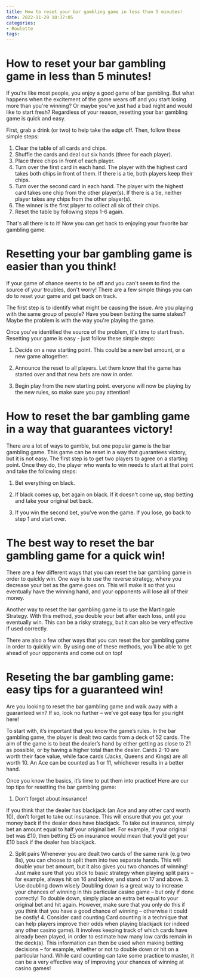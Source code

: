 ```yaml
---
title: How to reset your bar gambling game in less than 5 minutes!
date: 2022-11-29 10:17:05
categories:
- Roulette
tags:
---
```



#  How to reset your bar gambling game in less than 5 minutes!

If you're like most people, you enjoy a good game of bar gambling. But what happens when the excitement of the game wears off and you start losing more than you're winning? Or maybe you've just had a bad night and would like to start fresh? Regardless of your reason, resetting your bar gambling game is quick and easy.

First, grab a drink (or two) to help take the edge off. Then, follow these simple steps:

1) Clear the table of all cards and chips.
2) Shuffle the cards and deal out six hands (three for each player). 
3) Place three chips in front of each player.
4) Turn over the first card in each hand. The player with the highest card takes both chips in front of them. If there is a tie, both players keep their chips.
5) Turn over the second card in each hand. The player with the highest card takes one chip from the other player(s). If there is a tie, neither player takes any chips from the other player(s).
6) The winner is the first player to collect all six of their chips.
7) Reset the table by following steps 1-6 again.

That's all there is to it! Now you can get back to enjoying your favorite bar gambling game.

#  Resetting your bar gambling game is easier than you think!

If your game of chance seems to be off and you can't seem to find the source of your troubles, don't worry! There are a few simple things you can do to reset your game and get back on track.

The first step is to identify what might be causing the issue. Are you playing with the same group of people? Have you been betting the same stakes? Maybe the problem is with the way you're playing the game.

Once you've identified the source of the problem, it's time to start fresh. Resetting your game is easy - just follow these simple steps:

1) Decide on a new starting point. This could be a new bet amount, or a new game altogether.

2) Announce the reset to all players. Let them know that the game has started over and that new bets are now in order.

3) Begin play from the new starting point. everyone will now be playing by the new rules, so make sure you pay attention!

#  How to reset the bar gambling game in a way that guarantees victory!

There are a lot of ways to gamble, but one popular game is the bar gambling game. This game can be reset in a way that guarantees victory, but it is not easy. The first step is to get two players to agree on a starting point. Once they do, the player who wants to win needs to start at that point and take the following steps:

1) Bet everything on black.

2) If black comes up, bet again on black. If it doesn't come up, stop betting and take your original bet back.

3) If you win the second bet, you've won the game. If you lose, go back to step 1 and start over.

#  The best way to reset the bar gambling game for a quick win!

There are a few different ways that you can reset the bar gambling game in order to quickly win. One way is to use the reverse strategy, where you decrease your bet as the game goes on. This will make it so that you eventually have the winning hand, and your opponents will lose all of their money.

Another way to reset the bar gambling game is to use the Martingale Strategy. With this method, you double your bet after each loss, until you eventually win. This can be a risky strategy, but it can also be very effective if used correctly.

There are also a few other ways that you can reset the bar gambling game in order to quickly win. By using one of these methods, you’ll be able to get ahead of your opponents and come out on top!

#  Reseting the bar gambling game: easy tips for a guaranteed win!

Are you looking to reset the bar gambling game and walk away with a guaranteed win? If so, look no further – we’ve got easy tips for you right here!

To start with, it’s important that you know the game’s rules. In the bar gambling game, the player is dealt two cards from a deck of 52 cards. The aim of the game is to beat the dealer’s hand by either getting as close to 21 as possible, or by having a higher total than the dealer. Cards 2-10 are worth their face value, while face cards (Jacks, Queens and Kings) are all worth 10. An Ace can be counted as 1 or 11, whichever results in a better hand.

Once you know the basics, it’s time to put them into practice! Here are our top tips for resetting the bar gambling game:

1. Don’t forget about insurance!

If you think that the dealer has blackjack (an Ace and any other card worth 10), don’t forget to take out insurance. This will ensure that you get your money back if the dealer does have blackjack. To take out insurance, simply bet an amount equal to half your original bet. For example, if your original bet was £10, then betting £5 on insurance would mean that you’d get your £10 back if the dealer has blackjack.

2. Split pairs Whenever you are dealt two cards of the same rank (e.g two 8s), you can choose to split them into two separate hands. This will double your bet amount, but it also gives you two chances of winning! Just make sure that you stick to basic strategy when playing split pairs – for example, always hit on 16 and below, and stand on 17 and above. 3. Use doubling down wisely Doubling down is a great way to increase your chances of winning in this particular casino game – but only if done correctly! To double down, simply place an extra bet equal to your original bet and hit again. However, make sure that you only do this if you think that you have a good chance of winning – otherwise it could be costly! 4. Consider card counting Card counting is a technique that can help players improve their odds when playing blackjack (or indeed any other casino game). It involves keeping track of which cards have already been played, in order to estimate how many low cards remain in the deck(s). This information can then be used when making betting decisions – for example, whether or not to double down or hit on a particular hand. While card counting can take some practice to master, it can be a very effective way of improving your chances of winning at casino games!
